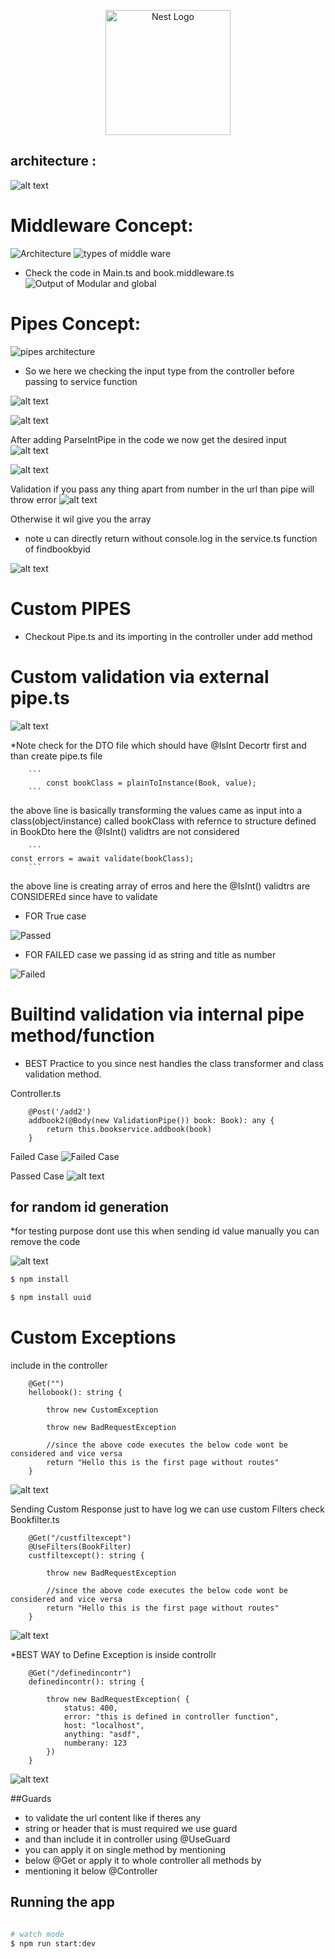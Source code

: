 <p align="center">
  <a href="http://nestjs.com/" target="blank"><img src="https://nestjs.com/img/logo-small.svg" width="200" alt="Nest Logo" /></a>
</p>


## architecture : 
![alt text](image-1.png)


# Middleware Concept:
![Architecture ](image-2.png)
![types of middle ware](image.png)


* Check the code in Main.ts and book.middleware.ts
![Output of Modular and global](image-3.png)


# Pipes Concept:

![pipes architecture](image-4.png)

* So we here we checking the input type from the controller before passing to service function

![alt text](image-5.png)

![alt text](image-6.png)

After adding ParseIntPipe in the code we now get the desired input
![alt text](image-7.png)

![alt text](image-8.png)

Validation if you pass any thing apart from number in the url than pipe will throw error
![alt text](image-9.png)

Otherwise it wil give you the array
* note u can directly return without console.log in the service.ts function of findbookbyid

![alt text](image-10.png)


# Custom PIPES
* Checkout Pipe.ts and its importing in the controller under add method

# Custom validation via external pipe.ts
![alt text](image-11.png)


*Note check for the DTO file which should have @IsInt Decortr first and than create pipe.ts file 

        ```
            const bookClass = plainToInstance(Book, value);
        ```
the above line is basically transforming the values came as input into a class(object/instance) called bookClass with refernce to structure defined in BookDto  here the @IsInt()  validtrs are not considered

        ```
    const errors = await validate(bookClass);
        ```
the above line is creating array of erros and  here the @IsInt()  validtrs are CONSIDEREd since have to validate

  
  * FOR True case 

![Passed](image-13.png)


  * FOR FAILED  case 
  we passing id as string
  and title as number

![Failed](image-14.png)


# Builtind validation via internal pipe method/function

* BEST Practice to you since nest handles the class transformer and class validation method.

Controller.ts
```
    @Post('/add2')
    addbook2(@Body(new ValidationPipe()) book: Book): any {
        return this.bookservice.addbook(book)
    }

```
Failed Case
![Failed Case](image-12.png)


Passed Case
![alt text](image-16.png)

## for random id generation

*for testing purpose dont use this when sending id value manually you can remove the code 

![alt text](image-15.png)

```bash
$ npm install   

$ npm install uuid
```


# Custom Exceptions

include in the controller 
```
    @Get("")
    hellobook(): string {

        throw new CustomException

        throw new BadRequestException

        //since the above code executes the below code wont be considered and vice versa
        return "Hello this is the first page without routes"
    }

```
![alt text](image-17.png)


Sending Custom Response just to have log we can use custom Filters check Bookfilter.ts

```
    @Get("/custfiltexcept")
    @UseFilters(BookFilter)
    custfiltexcept(): string {

        throw new BadRequestException

        //since the above code executes the below code wont be considered and vice versa
        return "Hello this is the first page without routes"
    }
```
![alt text](image-18.png)

*BEST WAY to Define Exception is inside controllr 

```
    @Get("/definedincontr")
    definedincontr(): string {

        throw new BadRequestException( {
            status: 400,
            error: "this is defined in controller function",
            host: "localhost",
            anything: "asdf",
            numberany: 123
        })
    }
```

![alt text](image-19.png)

##Guards

* to validate the url content like if theres any 
* string or header that is must required we use guard 
* and than include it in controller using @UseGuard
* you can apply it on single method by mentioning 
* below @Get or apply it to whole controller all methods by 
* mentioning it below @Controller





## Running the app

```bash

# watch mode
$ npm run start:dev



```